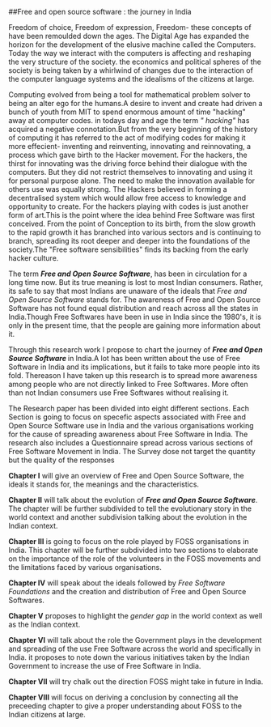 ##Free and open source software : the journey in India

<p>Freedom of choice, Freedom of expression, Freedom- these concepts of have been remoulded down the ages. The Digital Age has expanded the horizon for the development of the elusive machine called the Computers. Today the way we interact with the computers is affecting and reshaping the very structure of the society. the economics and political spheres of the society is being taken by a whirlwind of changes due to the interaction of the computer language systems and the idealisms of the citizens at large.</p>

<p>Computing evolved from being a tool for mathematical problem solver to being an alter ego for the humans.A desire to invent and create had driven a bunch of youth from MIT to spend enormous amount of time "hacking" away at computer codes. in todays day and age the term <em> " hacking" </em> has acquired a negative connotation.But from the  very beginning of the history of computing it has referred to the act of modifying codes for making it more effecient- inventing and reinventing, innovating and reinnovating, a process which gave birth to the Hacker movement. For the hackers, the thirst for innovating was the driving force behind their dialogue with the computers. But they did not restrict themselves to innovating and using it for personal purpose alone. The need to make the innovation available for others use was equally strong. The Hackers believed in forming a decentralised system which would allow free access to knowledge and opportunity to create. For the hackers playing with codes is just another form of art.This is the point where the idea behind Free Software was first conceived. From the point of Conception to its birth, from the slow growth to the rapid growth it has branched into various sectors and is continuing to branch, spreading its root deeper and deeper into the foundations of the society.The "Free software sensibilities" finds its backing from the early hacker culture.</p>
<p>The term <em><strong>Free and Open Source Software</strong></em>, has been in circulation for a long time now. But its true meaning is lost to most Indian consumers. Rather, its safe to say that most Indians are unaware of the ideals that <em>Free and Open Source Software</em> stands for. The awareness of Free and Open Source Software has not found equal distribution and reach across all the states in India.Though Free Softwares have been in use in India since the 1980's, it is only in the present time, that the people are gaining more information about it.</p>
<p> Through this research work I propose to chart the journey of <em><strong> Free and Open Source Software </strong></em> in India.A lot has been written about the use of Free Software in India and its implications, but it fails to take more people into its fold. Thereason I have taken up this research is to spread more awareness among people who are not directly linked to Free Softwares. More often than not Indian consumers use Free Softwares without realising it.</p>
<p>The Research paper has been divided into eight different sections. Each Section is going to focus on specefic aspects associated with Free and Open Source Software use in India and the various organisations working for the cause of spreading awareness about Free Software in India. The research also includes a Questionnaire spread across various sections of Free Software Movement in India. The Survey dose not target the quantity but the quality of the responses </p>
<p><strong>Chapter I</strong> will give an overview of Free and Open Source Software, the ideals it stands for, the meanings and the characteristics.</p>
<p><strong>Chapter II</strong> will talk about the evolution of <em><strong> Free and Open Source Software</em></strong>. The chapter will be further subdivided to tell the evolutionary story in the world context and another subdivision talking about the evolution in the Indian context.</p>
<p><strong>Chapter III</strong> is going to focus on the role played by FOSS organisations in India. This chapter will be further subdivided into two sections to elaborate on the importance of the role of the volunteers in the FOSS movements and the limitations faced by various organisations.</p>
<p><strong>Chapter IV</strong> will speak about the ideals followed by <em>Free Software Foundations</em> and the creation and distribution of Free and Open Source Softwares.</p>
<p><strong>Chapter V</strong> proposes to highlight the<em> gender gap</em> in the world context as well as the Indian context. </p>
<p><strong>Chapter VI</strong> will talk about the role the Government plays in the development and spreading of the use Free Software across the world and specifically in India. it proposes to note down the various initiatives taken by the Indian Government to increase the use of Free Software in India.</p>
<p><strong>Chapter VII</strong> will try chalk out the direction FOSS might take in future in India.</p>
<p><strong>Chapter VIII</strong> will focus on deriving a conclusion by connecting all the preceeding chapter to give a proper understanding about FOSS to the Indian citizens at large.</p>



